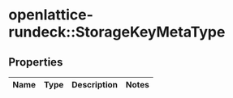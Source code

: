 # openlattice-rundeck::StorageKeyMetaType

## Properties
Name | Type | Description | Notes
------------ | ------------- | ------------- | -------------


